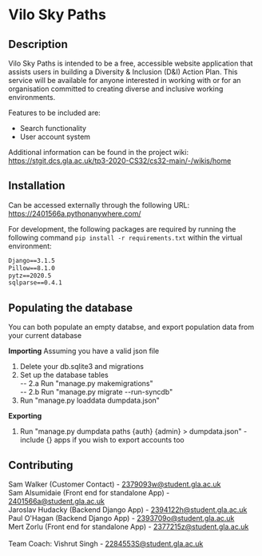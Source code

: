 # Vilo Sky Paths

## Description

Vilo Sky Paths is intended to be a free, accessible website application that assists users in building a Diversity & Inclusion (D&I) Action Plan. This service will be available for anyone interested in working with or for an organisation committed to creating diverse and inclusive working environments.

Features to be included are:
* Search functionality
* User account system

Additional information can be found in the project wiki: https://stgit.dcs.gla.ac.uk/tp3-2020-CS32/cs32-main/-/wikis/home

## Installation

Can be accessed externally through the following URL: https://2401566a.pythonanywhere.com/

For development, the following packages are required by running the following command `pip install -r requirements.txt` within the virtual environment:
```asgiref==3.3.1
Django==3.1.5
Pillow==8.1.0
pytz==2020.5
sqlparse==0.4.1
```
## Populating the database
You can both populate an empty databse, and export population data from your current database

**Importing**
Assuming you have a valid json file

1. Delete your db.sqlite3 and migrations
2. Set up the database tables <br />
-- 2.a Run "manage.py makemigrations" <br />
-- 2.b Run "manage.py migrate --run-syncdb"
3. Run "manage.py loaddata dumpdata.json"

**Exporting**
1. Run "manage.py dumpdata paths {auth} {admin} > dumpdata.json" - include {} apps if you wish to export accounts too

## Contributing

Sam Walker (Customer Contact) - 2379093w@student.gla.ac.uk <br />
Sam Alsumidaie (Front end for standalone App) - 2401566a@student.gla.ac.uk <br />
Jaroslav Hudacky (Backend Django App) - 2394122h@student.gla.ac.uk <br />
Paul O'Hagan (Backend Django App) - 2393709o@student.gla.ac.uk <br />
Mert Zorlu (Front end for standalone App) - 2377215z@student.gla.ac.uk <br />
<br />
Team Coach: Vishrut Singh - 2284553S@student.gla.ac.uk <br />
